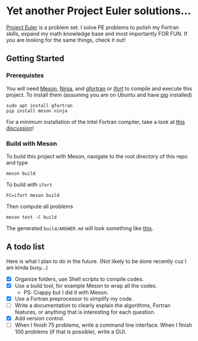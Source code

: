 # Yet another Project Euler solutions...

[Project Euler](https://projecteuler.net/about) is a problem set. I solve PE problems to polish my Fortran skills, expand my math knowledge base and most importantly FOR FUN. If you are looking for the same things, check it out!

## Getting Started

### Prerequistes

You will need [Meson](https://mesonbuild.com/index.html), [Ninja](https://ninja-build.org/manual.html), and [gfortran](https://gcc.gnu.org/wiki/GFortran) or [ifort](https://software.intel.com/content/www/us/en/develop/documentation/fortran-compiler-oneapi-dev-guide-and-reference/top.html) to compile and execute this project. To install them (assuming you are on Ubuntu and have [pip](https://pip.pypa.io/en/stable/) installed)

```shell
sudo apt install gfortran
pip install meson ninja
```

For a minimum installation of the Intel Fortran compiler, take a look at [this discussion](https://fortran-lang.discourse.group/t/intel-releases-oneapi-toolkit-free-fortran-2018/471/35?u=han190)!

### Build with Meson

To build this project with Meson, navigate to the root directory of this repo and type

```shell
meson build
```

To build with `ifort`

```shell
FC=ifort meson build
```

Then compute all problems 

```shell
meson test -C build
```

The generated `build/ANSWER.md` will look something like [this](https://github.com/han190/PE-Fortran/tree/master/answer/ANSWER.md).

## A todo list

Here is what I plan to do in the future. (Not likely to be done recently cuz I am kinda busy...)

- [x] Organize folders, use Shell scripts to compile codes.
- [x] Use a build tool, for example Meson to wrap all the codes. 
  - PS: Crappy but I did it with Meson.
- [x] Use a Fortran preprocessor to simplify my code.
- [ ] Write a documentation to clearly explain the algorithms, Fortran features, or anything that is interesting for each question.
- [x] Add version control.
- [ ] When I finish 75 problems, write a command line interface. When I finish 100 problems (if that is possible), write a GUI.
